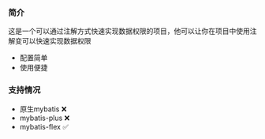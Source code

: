 ### 简介
这是一个可以通过注解方式快速实现数据权限的项目，他可以让你在项目中使用注解变可以快速实现数据权限
- 配置简单
- 使用便捷

### 支持情况
- 原生mybatis ❌
- mybatis-plus ❌
- mybatis-flex ✅
